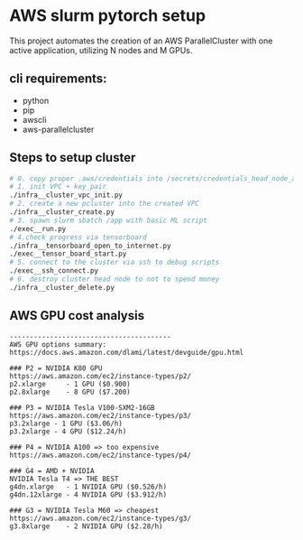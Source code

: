 # AWS slurm pytorch setup

This project automates the creation of an AWS ParallelCluster with one active application, utilizing N nodes and M GPUs.

## cli requirements:
- python
- pip
- awscli
- aws-parallelcluster

## Steps to setup cluster

```sh
# 0. copy proper .aws/credentials into /secrets/credentials_head_node_aws
# 1. init VPC + key_pair
./infra__cluster_vpc_init.py
# 2. create a new pcluster into the created VPC 
./infra__cluster_create.py
# 3. spawn slurm sbatch /app with basic ML script
./exec__run.py
# 4.check progress via tensorboard
./infra__tensorboard_open_to_internet.py
./exec__tensor_board_start.py
# 5. connect to the cluster via ssh to debug scripts
./exec__ssh_connect.py
# 6. destroy cluster head node to not to spend money
./infra__cluster_delete.py
```

## AWS GPU cost analysis

```
----------------------------------------
AWS GPU options summary:
https://docs.aws.amazon.com/dlami/latest/devguide/gpu.html

### P2 = NVIDIA K80 GPU
https://aws.amazon.com/ec2/instance-types/p2/
p2.xlarge     - 1 GPU ($0.900)
p2.8xlarge    - 8 GPU ($7.200)

### P3 = NVIDIA Tesla V100-SXM2-16GB
https://aws.amazon.com/ec2/instance-types/p3/
p3.2xlarge - 1 GPU ($3.06/h)
p3.2xlarge - 4 GPU ($12.24/h)

### P4 = NVIDIA A100 => too expensive
https://aws.amazon.com/ec2/instance-types/p4/

### G4 = AMD + NVIDIA 
NVIDIA Tesla T4 => THE BEST
g4dn.xlarge   - 1 NVIDIA GPU ($0.526/h)
g4dn.12xlarge - 4 NVIDIA GPU ($3.912/h)

### G3 = NVIDIA Tesla M60 => cheapest
https://aws.amazon.com/ec2/instance-types/g3/
g3.8xlarge    - 2 NVIDIA GPU ($2.28/h)
```


